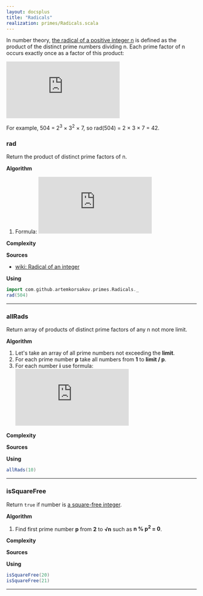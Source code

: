 ```yaml
---
layout: docsplus
title: "Radicals"
realization: primes/Radicals.scala
---
```


In number theory, [the radical of a positive integer n](https://en.wikipedia.org/wiki/Radical_of_an_integer) is defined as the product of the distinct prime numbers dividing n. Each prime factor of n occurs exactly once as a factor of this product:

![formula](http://latex.codecogs.com/svg.latex?%5Cdisplaystyle%20%7B%5Cmathrm%20%20%7Brad%7D%7D(n)=%5Cprod%20_%7B%7B%5Cscriptstyle%20p%5Cmid%20n%20%5Catop%20p%7B%5Ctext%7B%20prime%7D%7D%7D%7Dp)

For example, 504 = 2<sup>3</sup> × 3<sup>2</sup> × 7, so rad(504) = 2 × 3 × 7 = 42.

### rad
Return the product of distinct prime factors of n.

**Algorithm**
1. Formula: ![formula](http://latex.codecogs.com/svg.latex?%5Cdisplaystyle%20%7B%5Cmathrm%20%20%7Brad%7D%7D(n)=%5Cprod%20_%7B%7B%5Cscriptstyle%20p%5Cmid%20n%20%5Catop%20p%7B%5Ctext%7B%20prime%7D%7D%7D%7Dp)
     
**Complexity**
     
**Sources** 
- [wiki: Radical of an integer](https://en.wikipedia.org/wiki/Radical_of_an_integer)

**Using**
```scala mdoc
import com.github.artemkorsakov.primes.Radicals._
rad(504)
```

---

### allRads
Return array of products of distinct prime factors of any n not more limit.

**Algorithm**
1. Let's take an array of all prime numbers not exceeding the **limit**.
2. For each prime number **p** take all numbers from **1** to **limit / p**.
3. For each number **i** use formula: ![formula](http://latex.codecogs.com/svg.latex?%7B%5Cdisplaystyle%20rads%20(i*p)=%7B%5Cbegin%7Bcases%7Dp&%7B%5Ctext%7B%20if%20%7D%7Drads(i%20*%20p)%20=%200%5C%5Crads(i%20*%20p)%20*%20p&%7B%5Ctext%7B%20else%20%7D%7D%5Cend%7Bcases%7D%7D%7D)
   
**Complexity**
     
**Sources** 

**Using**
```scala mdoc
allRads(10) 
```

---

### isSquareFree
Return `true` if number is [a square-free integer](https://en.wikipedia.org/wiki/Square-free_integer).

**Algorithm**
1. Find first prime number **p** from **2** to **&#8730;n** such as **n % p<sup>2</sup> = 0**.
   
**Complexity**
     
**Sources** 

**Using**
```scala mdoc
isSquareFree(20)
isSquareFree(21)
```

---
